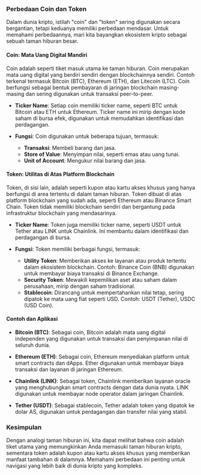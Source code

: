 ### Perbedaan Coin dan Token

Dalam dunia kripto, istilah "coin" dan "token" sering digunakan secara bergantian, tetapi keduanya memiliki perbedaan mendasar. Untuk memahami perbedaannya, mari kita bayangkan ekosistem kripto sebagai sebuah taman hiburan besar.

#### Coin: Mata Uang Digital Mandiri

Coin adalah seperti tiket masuk utama ke taman hiburan. Coin merupakan mata uang digital yang berdiri sendiri dengan blockchainnya sendiri. Contoh terkenal termasuk Bitcoin (BTC), Ethereum (ETH), dan Litecoin (LTC). Coin berfungsi sebagai bentuk pembayaran di jaringan blockchain masing-masing dan sering digunakan untuk transaksi peer-to-peer.

- **Ticker Name**: Setiap coin memiliki ticker name, seperti BTC untuk Bitcoin atau ETH untuk Ethereum. Ticker name ini mirip dengan kode saham di bursa efek, digunakan untuk memudahkan identifikasi dan perdagangan.

- **Fungsi**: Coin digunakan untuk beberapa tujuan, termasuk:
  - **Transaksi**: Membeli barang dan jasa.
  - **Store of Value**: Menyimpan nilai, seperti emas atau uang tunai.
  - **Unit of Account**: Mengukur nilai barang dan jasa.

#### Token: Utilitas di Atas Platform Blockchain

Token, di sisi lain, adalah seperti kupon atau kartu akses khusus yang hanya berfungsi di area tertentu di dalam taman hiburan. Token dibuat di atas platform blockchain yang sudah ada, seperti Ethereum atau Binance Smart Chain. Token tidak memiliki blockchain sendiri dan bergantung pada infrastruktur blockchain yang mendasarinya.

- **Ticker Name**: Token juga memiliki ticker name, seperti USDT untuk Tether atau LINK untuk Chainlink. Ini membantu dalam identifikasi dan perdagangan di bursa.

- **Fungsi**: Token memiliki berbagai fungsi, termasuk:
  - **Utility Token**: Memberikan akses ke layanan atau produk tertentu dalam ekosistem blockchain. Contoh: Binance Coin (BNB) digunakan untuk membayar biaya transaksi di Binance Exchange.
  - **Security Token**: Mewakili kepemilikan aset atau saham dalam perusahaan, mirip dengan saham tradisional.
  - **Stablecoin**: Dirancang untuk mempertahankan nilai tetap, sering dipatok ke mata uang fiat seperti USD. Contoh: USDT (Tether), USDC (USD Coin).

#### Contoh dan Aplikasi

- **Bitcoin (BTC)**: Sebagai coin, Bitcoin adalah mata uang digital independen yang digunakan untuk transaksi dan penyimpanan nilai di seluruh dunia.

- **Ethereum (ETH)**: Sebagai coin, Ethereum menyediakan platform untuk smart contracts dan dApps. Ether digunakan untuk membayar biaya transaksi dan layanan di jaringan Ethereum.

- **Chainlink (LINK)**: Sebagai token, Chainlink memberikan layanan oracle yang menghubungkan smart contracts dengan data dunia nyata. LINK digunakan untuk membayar node operator dalam jaringan Chainlink.

- **Tether (USDT)**: Sebagai stablecoin, Tether adalah token yang dipatok ke dolar AS, digunakan untuk perdagangan dan transfer nilai yang stabil.

### Kesimpulan

Dengan analogi taman hiburan ini, kita dapat melihat bahwa coin adalah tiket utama yang memungkinkan Anda memasuki taman hiburan kripto, sementara token adalah kupon atau kartu akses khusus yang memberikan manfaat tambahan di dalamnya. Memahami perbedaan ini penting untuk navigasi yang lebih baik di dunia kripto yang kompleks.
